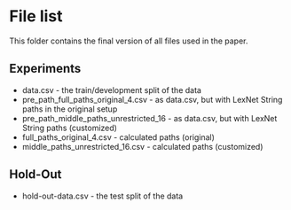 # File list

This folder contains the final version of all files used in the paper.

## Experiments

* data.csv - the train/development split of the data
* pre_path_full_paths_original_4.csv - as data.csv, but with LexNet String paths in the original setup
* pre_path_middle_paths_unrestricted_16 - as data.csv, but with LexNet String paths (customized)
* full_paths_original_4.csv - calculated paths (original)
* middle_paths_unrestricted_16.csv - calculated paths (customized)

## Hold-Out

* hold-out-data.csv - the test split of the data
